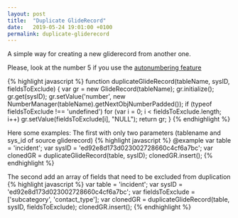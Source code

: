 ```yaml
---
layout: post
title:  "Duplicate GlideRecord"
date:   2019-05-24 19:01:00 +0100
permalink: duplicate-gliderecord
---
```


A simple way for creating a new gliderecord from another one.

Please, look at the number 5 if you use the [autonumbering feature][sn-autonumbering]

{% highlight javascript %}
function duplicateGlideRecord(tableName, sysID, fieldsToExclude) {
    var gr = new GlideRecord(tableName);
    gr.initialize();
    gr.get(sysID);
    gr.setValue('number', new NumberManager(tableName).getNextObjNumberPadded());
    if (typeof fieldsToExclude !== 'undefined')
        for (var i = 0; i < fieldsToExclude.length; i++)
            gr.setValue(fieldsToExclude[i], "NULL");
    return gr;
}
{% endhighlight %}

Here some examples:
The first with only two parameters (tablename and sys_id of source gliderecord)
{% highlight javascript %}
@example
var table = 'incident';
var sysID = 'ed92e8d173d023002728660c4cf6a7bc';
var clonedGR = duplicateGlideRecord(table, sysID);
clonedGR.insert();
{% endhighlight %}


The second add an array of fields that need to be excluded from duplication
{% highlight javascript %}
var table = 'incident';
var sysID = 'ed92e8d173d023002728660c4cf6a7bc';
var fieldsToExclude = ['subcategory', 'contact_type'];
var clonedGR = duplicateGlideRecord(table, sysID, fieldsToExclude);
clonedGR.insert();
{% endhighlight %}

[sn-autonumbering]: https://docs.servicenow.com/bundle/madrid-platform-administration/page/administer/field-administration/task/t_AutoNumberingRecordsInATable.html
